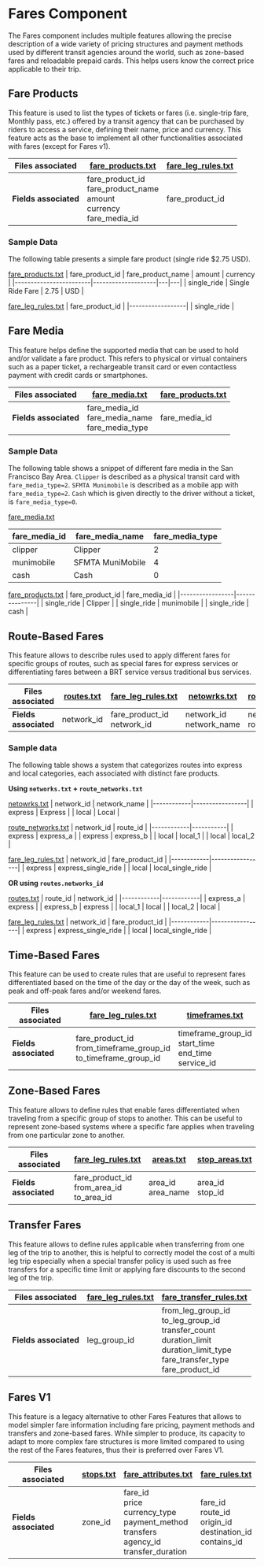 # Fares Component
The Fares component includes multiple features allowing the precise description of a wide variety of pricing structures and payment methods used by different transit agencies around the world, such as zone-based fares and reloadable prepaid cards. This helps users know the correct price applicable to their trip.

## Fare Products

<div class="grid" markdown>

This feature is used to list the types of tickets or fares (i.e. single-trip fare, Monthly pass, etc.)  offered by a transit agency that can be purchased by riders to access a service, defining their name, price and currency. This feature acts as the base to implement all other functionalities associated with fares (except for Fares v1).

| Files associated      | [fare_products.txt](/schedule/reference/#fare_productstxt)                  | [fare_leg_rules.txt](/schedule/reference/#fare_leg_rulestxt)  |
|-----------------------|-----------------------------------------------------------------------------|--------------------|
| **Fields associated** | fare_product_id<br>fare_product_name<br>amount<br>currency<br>fare_media_id | fare_product_id    |

</div>

### Sample Data
The following table presents a simple fare product (single ride $2.75 USD). 

[fare_products.txt](/schedule/reference/#fare_productstxt)
| fare_product_id  | fare_product_name  | amount  | currency  |
|------------------------|--------------------|---|---|
| single_ride | Single Ride Fare |  2.75 | USD  |

[fare_leg_rules.txt](/schedule/reference/#fare_leg_rulestxt)
| fare_product_id  |
|------------------|
| single_ride |

## Fare Media

<div class="grid" markdown>

This feature helps define the supported media that can be used to hold and/or validate a fare product. This refers to physical or virtual containers such as a paper ticket, a rechargeable transit card or even contactless payment with credit cards or smartphones.

| Files associated      | [fare_media.txt](/schedule/reference/#fare_mediatxt)                                       | [fare_products.txt](/schedule/reference/#fare_productstxt)  |
|-----------------------|-----------------------------------------------------|-------------------|
| **Fields associated** | fare_media_id<br>fare_media_name<br>fare_media_type | fare_media_id     |

</div>

### Sample Data
The following table shows a snippet of different fare media in the San Francisco Bay Area. `Clipper` is described as a physical transit card with `fare_media_type=2`. `SFMTA Munimobile` is described as a mobile app with `fare_media_type=2`. `Cash` which is given directly to the driver without a ticket, is `fare_media_type=0`.

[fare_media.txt](../../reference/#fare_mediatxt)

| fare_media_id | fare_media_name  | fare_media_type |
|---------------|------------------|-----------------|
| clipper       | Clipper          | 2               |
| munimobile    | SFMTA MuniMobile | 4               |
| cash          | Cash             | 0               |

[fare_products.txt](/schedule/reference/#fare_productstxt)
| fare_product_id | fare_media_id |
|-----------------|---------------|
| single_ride     | Clipper       | 
| single_ride     | munimobile    |
| single_ride     | cash          |

## Route-Based Fares

<div class="grid" markdown>

This feature allows to describe rules used to apply different fares for specific groups of routes, such as special fares for express services or differentiating fares between a BRT service versus traditional bus services.

| Files associated      | [routes.txt](/schedule/reference/#routestxt) | [fare_leg_rules.txt](/schedule/reference/#fare_leg_rulestxt)            | [netowrks.txt](/schedule/reference/#networkstxt)               | [route_networks.txt](/schedule/reference/#route_networkstxt)    |
|-----------------------|------------|-------------------------------|----------------------------|------------------------|
| **Fields associated** | network_id | fare_product_id<br>network_id | network_id<br>network_name | network_id<br>route_id |

</div>

### Sample data
The following table shows a system that categorizes routes into express and local categories, each associated with distinct fare products.

**Using `networks.txt` + `route_networks.txt`**

[netowrks.txt](/schedule/reference/#networkstxt)
| network_id | network_name    |
|------------|-----------------|
| express    | Express         |
| local      | Local           |

[route_networks.txt](/schedule/reference/#route_networkstxt)
| network_id | route_id |
|------------|-----------|
| express    | express_a |
| express    | express_b |
| local      | local_1   |
| local      | local_2   |

[fare_leg_rules.txt](/schedule/reference/#fare_leg_rulestxt)
| network_id | fare_product_id |
|------------|-----------------|
| express    | express_single_ride |
| local      | local_single_ride   |

**OR using `routes.networks_id`**

[routes.txt](/schedule/reference/#routestxt)
| route_id   | network_id |
|------------|------------|
| express_a  | express    |
| express_b  | express    |
| local_1    | local      |
| local_2    | local      |

[fare_leg_rules.txt](/schedule/reference/#fare_leg_rulestxt)
| network_id | fare_product_id |
|------------|-----------------|
| express    | express_single_ride |
| local      | local_single_ride   |

## Time-Based Fares

<div class="grid" markdown>

This feature can be used to create rules that are useful to represent fares differentiated based on the time of the day or the day of the week, such as peak and off-peak fares and/or weekend fares.

| Files associated      | [fare_leg_rules.txt](/schedule/reference/#fare_leg_rulestxt)        | [timeframes.txt](/schedule/reference/#timeframestxt)       |
|-----------------------|---------------------------------------------------------------------|------------------------------------------------------------|
| **Fields associated** | fare_product_id<br>from_timeframe_group_id<br>to_timeframe_group_id | timeframe_group_id<br>start_time<br>end_time<br>service_id |

</div>

## Zone-Based Fares

<div class="grid" markdown>

This feature allows to define rules that enable fares differentiated when traveling from a specific group of stops to another. This can be useful to represent zone-based systems where a specific fare applies when traveling from one particular zone to another.

| Files associated      | [fare_leg_rules.txt](/schedule/reference/#fare_leg_rulestxt)                            | [areas.txt](/schedule/reference/#areastxt)            | [stop_areas.txt](/schedule/reference/#stop_areastxt)     |
|-----------------------|-----------------------------------------------|----------------------|--------------------|
| **Fields associated** | fare_product_id<br>from_area_id<br>to_area_id | area_id<br>area_name | area_id<br>stop_id |

</div>

## Transfer Fares

<div class="grid" markdown>

This feature allows to define rules applicable when transferring from one leg of the trip to another, this is helpful to correctly model the cost of a multi leg trip especially when a special transfer policy is used such as free transfers for a specific time limit or applying fare discounts to the second leg of the trip.

| Files associated      | [fare_leg_rules.txt](/schedule/reference/#fare_leg_rulestxt) | [fare_transfer_rules.txt](/schedule/reference/#fare_transfer_rulestxt)                                                                                                                  |
|-----------------------|--------------------|------------------------------------------------------------------------------------------------------------------------------------------|
| **Fields associated** | leg_group_id       | from_leg_group_id<br>to_leg_group_id<br>transfer_count<br>duration_limit<br>duration_limit_type<br>fare_transfer_type<br>fare_product_id |

</div>

## Fares V1

<div class="grid" markdown>

This feature is a legacy alternative to other Fares Features that allows to model simpler fare information including fare pricing, payment methods and transfers and zone-based fares. While simpler to produce, its capacity to adapt to more complex fare structures is more limited compared to using the rest of the Fares features, thus their is preferred over Fares V1.

| Files associated      | [stops.txt](/schedule/reference/#stopstxt) | [fare_attributes.txt](/schedule/reference/#fare_attributestxt)                                                                                | [fare_rules.txt](/schedule/reference/#fare_rulestxt)                                                    |
|-----------------------|-----------|----------------------------------------------------------------------------------------------------|-------------------------------------------------------------------|
| **Fields associated** | zone_id   | fare_id<br>price<br>currency_type<br>payment_method<br>transfers<br>agency_id<br>transfer_duration | fare_id<br>route_id<br>origin_id<br>destination_id<br>contains_id |

</div>
